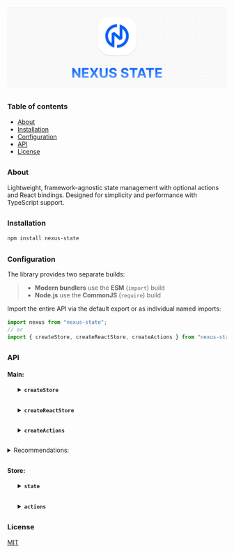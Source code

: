 ![nexus-state logo](https://github.com/voodoofugu/nexus-state/raw/main/src/assets/01-banner-logo.png)

<h2></h2>

### Table of contents

- [About](#about)
- [Installation](#installation)
- [Configuration](#configuration)
- [API](#api)
- [License](#license)

<h2></h2>

### About

Lightweight, framework-agnostic state management with optional actions and React bindings.
Designed for simplicity and performance with TypeScript support.

<h2></h2>

### Installation

```bash
npm install nexus-state
```

<h2></h2>

### Configuration

The library provides two separate builds:

> - **Modern bundlers** use the **ESM** (`import`) build
> - **Node.js** use the **CommonJS** (`require`) build

Import the entire API via the default export or as individual named imports:

```js
import nexus from "nexus-state";
// or
import { createStore, createReactStore, createActions } from "nexus-state";
```

<h2></h2>

### API

#### Main:

<ul><div>
<details><summary><b><code>createStore</code></b></summary><br><ul><div>
<b>Description:</b><em><br>
Creates a new framework-agnostic store instance.<br>
</em><br>
<b>Arguments:</b><em><br>
<ul>
  <li><code>options</code>: object with <code>state</code> and <code>actions</code>.</li>
</ul>
</em><br>
<b>Example:</b>

```js
import { createStore } from "nexus-state";

const { store, actions } = createStore({
  state: {
    count1: 0,
    count2: 0,
  },

  actions: (setNexus) => ({
    increment() {
      setNexus((state) => ({ count1: state.count1 + 1 }));
      this.consoleCalling("Increment called"); // ! calling another action
    },
    consoleCalling(text) {
      console.log(text);
    },
  }),
});

export { store, actions };

// more about "setNexus" in API/Store/state/setNexus
```

<details><summary><b>TypeScript Snippet:</b></summary>

```ts
type MyStateT = {
  count1: number;
  count2: number;
};

type MyActionsT = {
  increment: () => void;
  consoleCalling: (text: string) => void;
};

const { store, actions } = createStore<MyStateT, MyActionsT>({...});
```

</details>

</div></ul></details>

<h2></h2>

<details><summary><b><code>createReactStore</code></b></summary><br><ul><div>
<b>Description:</b><em><br>
Extends <code>createStore</code> with React-specific hooks.<br>
</em><br>
<b>Arguments:</b><em><br>
<ul>
  <li><code>options</code>: object with <code>state</code> and <code>actions</code>.</li>
</ul>
</em><br>
<b>Example:</b>

```js
import { createReactStore } from "nexus-state";

const { store, actions } = createReactStore({
  state: {
    count1: 0,
    count2: 0,
  },

  actions: (setNexus) => ({
    increment() {
      setNexus((state) => ({ count1: state.count1 + 1 }));
      this.consoleCalling("Increment called"); // ! calling another action
    },
    consoleCalling(text) {
      console.log(text);
    },
  }),
});

export { store, actions };

// more about "setNexus" in API/Store/state/setNexus
```

<details><summary><b>TypeScript Snippet:</b></summary>

```ts
type MyStateT = {
  count1: number;
  count2: number;
};

type MyActionsT = {
  increment: () => void;
  consoleCalling: (text: string) => void;
};

const { store, actions } = createReactStore<MyStateT, MyActionsT>({...});
```

</details>

</div></ul></details>

<h2></h2>

<details><summary><b><code>createActions</code></b></summary><br><ul><div>
<b>Description:</b><em><br>
Creates a monolithic action factory that is useful for code splitting.<br>
</em><br>
<b>Arguments:</b><em><br>
<ul>
  <li><code>create</code>: function that receives <code>setNexus</code> and has <code>this</code> bound to the actions object.</li>
</ul>
</em><br>
<b>Example:</b>

```js
import { ✦store, createActions } from "nexus-state";

const customActions = createActions((setNexus) => ({
  increment() {
    setNexus((state) => ({ count1: state.count1 + 1 }));
    this.consoleCalling("Increment called"); // ! calling another action
  },
  consoleCalling(text) {
    console.log(text);
  },
}));

// Usage:
const { store, actions } = ✦store({
  state: {...},
  actions: customActions, // ! supports multiple: [myActions, myAnotherActions]
});

export { store, actions };

// ✦store - createStore or createReactStore
// more about "setNexus" in API/Store/state/setNexus
```

<details><summary><b>TypeScript Snippet:</b></summary>

```ts
type MyStateT = {...};
type MyActionsT = {...};

const customActions = createActions<MyStateT, MyActionsT>((setNexus) => ({...}));

// ✦ Note:
// use optional chaining (?) when calling other actions via "this"
const incrementAction = createActions<MyStateT, MyActionsT>(() => ({
  increment(setNexus) {
    setNexus(...);
    this.consoleCalling?.("Increment called"); // ?.
  },
}));
```

</details>

</div></ul></details>

</div></ul>

<h2></h2>

<details><summary>Recommendations:</summary><br><ul><div>
For multiple stores or renaming a store, use:
</em><br>

```js
import { ✦store } from "nexus-state";

const { store: myStore1, actions: myActions1 } = ✦store({...});

export { myStore1, myActions1 }; // ! renamed

// ✦store - createStore or createReactStore
```

</div></ul></details>

<h2></h2>

#### Store:

<ul><div>

<details><summary><b><code>state</code></b></summary><br><ul><div>

<b>Description:</b><em><br>
Required state object.<br>
</em><br>
<b>Usage Example:</b>

<h6><mark>core</mark></h6>

<details><summary><b><code>getNexus()</code></b></summary><br><ul><div>
<b>Description:</b><em><br>
Returns the entire state or a specific state value.<br>
</em><br>
<b>Arguments:</b><em><br>
<ul>
  <li><code>key</code>: optional state name.</li>
</ul>
</em><br>
<b>Example:</b>

```tsx
import { store } from "your-nexus-config";

const entireState = store.getNexus();
const specificValue = store.getNexus("key");
```

</div></ul></details>

<h2></h2>

<details><summary><b><code>setNexus()</code></b></summary><br><ul><div>
<b>Description:</b><em><br>
Updates the state with either a partial object or a functional updater.<br>
</em><br>
<b>Arguments:</b><em><br>
<ul>
  <li><code>update</code>: partial object or function with access to all states.</li>
</ul>
</em><br>
<b>Example:</b>

```tsx
import { store } from "your-nexus-config";

// Direct update:
store.setNexus({ count1: 5 });
store.setNexus({ count1: 5, count2: 10 }); // multiple

// Functional update:
store.setNexus((state) => ({
  count1: state.count1 + 1,
}));
```

</div></ul></details>

<h2></h2>

<details><summary><b><code>nexusReset()</code></b></summary><br><ul><div>
<b>Description:</b><em><br>
Resets state to its initial values.<br>
</em><br>
<b>Example:</b>

```tsx
import { store } from "your-nexus-config";

store.nexusReset();
```

</div></ul></details>

<h2></h2>

<details><summary><b><code>nexusSubscribe()</code></b></summary><br><ul><div>
<b>Description:</b><em><br>
Subscribes to changes of specific keys or entire state and returns an unsubscribe function.<br>
</em><br>
<b>Arguments:</b><em><br>
<ul>
  <li><code>observer</code>: function to be called when state changes.</li>
  <li><code>dependencies</code>: array of keys for subscription.</li>
</ul>
</em><br>
<b>Example:</b>

```tsx
import { store } from "your-nexus-config";

const unsubscribe = store.nexusSubscribe(
  // observer:
  (state) => {
    console.log("count1 changed:", state.count1);
  },
  // dependencies:
  ["count1"]
);

// Unsubscribe
unsubscribe();

// Dependency options:
// ["key1", "key2"] - listen to specific state changes
// ["*"] - listen to all state changes
// [] - no subscription
```

</div></ul></details>

<h2></h2>

<details><summary><b><code>nexusGate()</code></b></summary><br><ul><div>
<b>Description:</b><em><br>
Adds a middleware to intercept state changes before updates.<br>
Useful for logging, debugging, or integrating with developer tools.<br>
</em><br>
<b>Arguments:</b><em><br>
<ul>
  <li><code>middleware</code>: function with previous and next state.</li>
</ul>
</em><br>
<b>Example:</b><br>

```jsx
import { store } from "your-nexus-config";

// Example: logging state changes
store.nexusGate((state, next) => {
  console.log("State changing from", state, "to", next);
});

// Example: modifying next state before applying
store.nexusGate((state, next) => {
  return { ...next, forced: true };
});
```

<details><summary><b>Redux DevTools Integration</b></summary><br><ul><div>
<b>Description:</b><em><br>
You can connect your Nexus store to Redux DevTools for time-travel debugging and state inspection.<br>
</em><br>
<b>Example:</b><br>

```tsx
import { store } from "your-nexus-config";

// Setup Redux DevTools connection
const devtools = window.__REDUX_DEVTOOLS_EXTENSION__?.connect({
  name: "MyStore",
});

devtools?.init(store.getNexus());

// Register middleware to send state updates to DevTools
store.nexusGate((_, next) => {
  devtools?.send?.({ type: "UPDATE" }, next);
});
```

<details><summary><b>TypeScript Snippet:</b></summary>

```tsx
interface ReduxDevToolsConnection {
  send: (action: unknown, state: unknown) => void;
  init: (state: unknown) => void;
}

interface ReduxDevToolsExtension {
  connect(options: { name: string }): ReduxDevToolsConnection;
}

declare global {
  interface Window {
    __REDUX_DEVTOOLS_EXTENSION__?: ReduxDevToolsExtension;
  }
}
```

</details>

</div></ul></details>

</div></ul></details>

<h2></h2>

<h6><mark>react</mark></h6>

<details><summary><b><code>useNexus()</code></b></summary><br><ul><div>
<b>Description:</b><em><br>
<code>React</code> hook to subscribe to entire state or a state value.<br>
</em><br>
<b>Arguments:</b><em><br>
<ul>
  <li><code>key</code>: optional state name.</li>
</ul>
</em><br>
<b>Example:</b>

```tsx
import { store } from "your-nexus-config";

const entireState = store.useNexus();
const specificValue = store.useNexus("key");
```

<br>

> ✦ Note:<br>
> Unlike **getNexus**, **useNexus** triggers a re-render when the state changes.

</div></ul></details>

<h2></h2>

<details><summary><b><code>useNexusSelector()</code></b></summary><br><ul><div>
<b>Description:</b><em><br>
<code>React</code> hook for creating derived values from the state.<br>
</em><br>
<b>Arguments:</b><em><br>
<ul>
  <li><code>observer</code>: function that returns any derived value from the state.</li>
  <li><code>dependencies</code>: array of keys for subscription.</li>
</ul>
</em><br>
<b>Example:</b>

```tsx
import { store } from "your-nexus-config";

const total = store.useNexusSelector(
  // observer:
  (state) => state.count1 + state.count2,
  // dependencies:
  ["count1", "count2"]
);

// Dependency options:
// ["key1", "key2"] - listen to specific state changes
// ["*"] - listen to all state changes
// [] - no subscription
```

<br>
<b>Optimization:</b><em><br>
Use <code>useCallback</code> in frequently re-rendered components to avoid unnecessary subscriptions:
</em><br>

```tsx
import { useCallback } from "react";
import { store } from "your-nexus-config";

const total = store.useNexusSelector(
  useCallback((state) => state.count1 + state.count2, []),
  ["count1", "count2"]
);
```

</div></ul></details>

<h2></h2>

<details><summary><b><code>useUpdate()</code></b></summary><br><ul><div>
<b>Description:</b><em><br>
<code>React</code> hook for forcing a component re-render.<br>
Useful for updating refs or non-reactive values.<br>
</em><br>
<b>Example:</b>

```tsx
import { store } from "your-nexus-config";

const updater = store.useUpdate();
updater(); // force re-render
```

</div></ul></details>

</div></ul>
</details>

<h2></h2>

<details><summary><b><code>actions</code></b></summary><br><ul><div>

<b>Description:</b><em><br>
Optional actions object defined during store creation.<br>
</em><br>
<b>Usage Example:</b>

```tsx
import { actions } from "your-nexus-config";

actions.increment();
actions.consoleCalling("Some text");
```

<br>
<b>Important:</b><em><br>
Arrow functions can be used for actions, but they don’t support calling other actions via <code>this</code>:
</em><br>

```js
// regular function
increment() {
  this.consoleCalling("Increment called"); // "this" is working
}

// arrow function
increment: () => this.consoleCalling("Increment called") // "this" is't working
// but syntax is compacter
```

More info: [Arrow Functions](https://developer.mozilla.org/en-US/docs/Web/JavaScript/Reference/Functions/Arrow_functions)

</div></ul>
</details>

</div></ul>

<h2></h2>

### License

[MIT](./publish/LICENSE)
